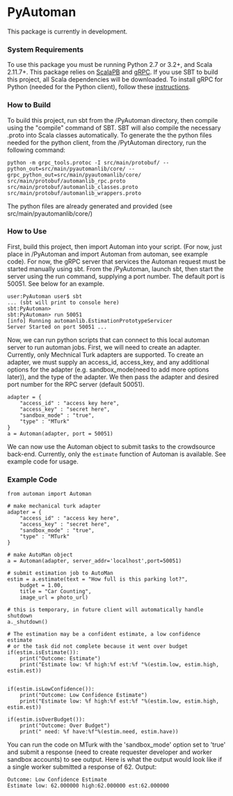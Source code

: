 # PyAutoman
This package is currently in development.


### System Requirements
To use this package you must be running Python 2.7 or 3.2+, and Scala 2.11.7+. This package relies on [ScalaPB](https://scalapb.github.io/) and [gRPC](https://grpc.io/). If you use SBT to build this project, all Scala dependencies will be downloaded. To install gRPC for Python (needed for the Python client), follow these [instructions](https://grpc.io/docs/quickstart/python.html).


### How to Build 
To build this project, run sbt from the /PyAutoman directory, then compile using the "compile" command of SBT. SBT will also compile the necessary .proto into Scala classes automatically. To generate the the python files needed for the python client, from the /PytAutoman directory, run the following command:

```
python -m grpc_tools.protoc -I src/main/protobuf/ --python_out=src/main/pyautomanlib/core/ --grpc_python_out=src/main/pyautomanlib/core/ src/main/protobuf/automanlib_rpc.proto src/main/protobuf/automanlib_classes.proto src/main/protobuf/automanlib_wrappers.proto
```
The python files are already generated and provided (see src/main/pyautomanlib/core/)

### How to Use
First, build this project, then import Automan into your script. (For now, just place in /PyAutoman and import Automan from automan, see example code). For now, the gRPC server that services the Automan request must be started manually using sbt. From the /PyAutoman, launch sbt, then start the server using the run command, supplying a port number. The default port is 50051. See below for an example.

```
user:PyAutoman user$ sbt
... (sbt will print to console here)
sbt:PyAutoman>
sbt:PyAutoman> run 50051
[info] Running automanlib.EstimationPrototypeServicer 
Server Started on port 50051 ...
```

Now, we can run python scripts that can connect to this local automan server to run automan jobs. First, we will need to create an adapter. Currently, only Mechnical Turk adapters are supported. To create an adapter, we must supply an access_id, access_key, and any additional options for the adapter (e.g. sandbox_mode(need to add more options later)), and the type of the adapter. We then pass the adapter and desired port number for the RPC server (default 50051).

```
adapter = {
	"access_id" : "access key here",
    "access_key" : "secret here",
    "sandbox_mode" : "true",
    "type" : "MTurk"
}
a = Automan(adapter, port = 50051)
```

We can now use the Automan object to submit tasks to the crowdsource back-end. Currently, only the `estimate` function of Automan is available. See example code for usage.


### Example Code 
```
from automan import Automan

# make mechanical turk adapter
adapter = {
	"access_id" : "access key here",
    "access_key" : "secret here",
    "sandbox_mode" : "true",
    "type" : "MTurk"
}

# make AutoMan object 
a = Automan(adapter, server_addr='localhost',port=50051)

# submit estimation job to AutoMan
estim = a.estimate(text = "How full is this parking lot?",
    budget = 1.00,
    title = "Car Counting",
    image_url = photo_url)

# this is temporary, in future client will automatically handle shutdown
a._shutdown()

# The estimation may be a confident estimate, a low confidence estimate
# or the task did not complete because it went over budget
if(estim.isEstimate()):
	print("Outcome: Estimate")
	print("Estimate low: %f high:%f est:%f "%(estim.low, estim.high, estim.est))


if(estim.isLowConfidence()):
	print("Outcome: Low Confidence Estimate")
	print("Estimate low: %f high:%f est:%f "%(estim.low, estim.high, estim.est))

if(estim.isOverBudget()):
	print("Outcome: Over Budget")
	print(" need: %f have:%f"%(estim.need, estim.have))
````
You can run the code on MTurk with the 'sandbox_mode' option set to 'true' and submit
a response (need to create requester developer and worker sandbox accounts) to see output.
Here is what the output would look like if a single worker submitted a response of 62.
Output:
```
Outcome: Low Confidence Estimate
Estimate low: 62.000000 high:62.000000 est:62.000000 
```